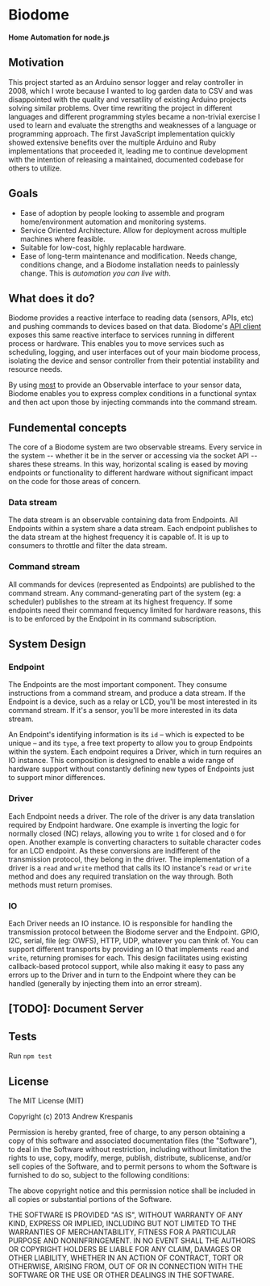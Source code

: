 <cimg src="https://github.com/andrewk/node-biodome/raw/master/assets/logo-web.png">

# Biodome

**Home Automation for node.js**


## Motivation
This project started as an Arduino sensor logger and relay controller in 2008, which I wrote because I wanted to log garden data to CSV and was disappointed with the quality and versatility of existing Arduino projects solving similar problems. Over time rewriting the project in different languages and different programming styles became a non-trivial exercise I used to learn and evaluate the strengths and weaknesses of a language or programming approach. The first JavaScript implementation quickly showed extensive benefits over the multiple Arduino and Ruby implementations that proceeded it, leading me to continue development with the intention of releasing a maintained, documented codebase for others to utilize.

## Goals
  * Ease of adoption by people looking to assemble and program home/environment automation and monitoring systems.
  * Service Oriented Architecture. Allow for deployment across multiple machines where feasible.
  * Suitable for low-cost, highly replacable hardware.
  * Ease of long-term maintenance and modification. Needs change, conditions change, and a Biodome installation needs to painlessly change. This is *automation you can live with*.


## What does it do?

Biodome provides a reactive interface to reading data (sensors, APIs, etc) and pushing commands to devices based on that data. Biodome's [API client](https://github.com/andrewk/biodome-client) exposes this same reactive interface to services running in different process or hardware. This enables you to move services such as scheduling, logging, and user interfaces out of your main biodome process, isolating the device and sensor controller from their potential instability and resource needs.

By using [most](https://github.com/cujojs/most) to provide an Observable interface to your sensor data, Biodome enables you to express complex conditions in a functional syntax and then act upon those by injecting commands into the command stream.

## Fundemental concepts

The core of a Biodome system are two observable streams. Every service in the system -- whether it be in the server or accessing via the socket API -- shares these streams. In this way, horizontal scaling is eased by moving endpoints or functionality to different hardware without significant impact on the code for those areas of concern.

### Data stream
The data stream is an observable containing data from Endpoints. All Endpoints within a system share a data stream. Each endpoint publishes to the data stream at the highest frequency it is capable of. It is up to consumers to throttle and filter the data stream.

### Command stream
All commands for devices (represented as Endpoints) are published to the command stream. Any command-generating part of the system (eg: a scheduler) publishes to the stream at its highest frequency. If some endpoints need their command frequency limited for hardware reasons, this is to be enforced by the Endpoint in its command subscription.

## System Design

### Endpoint

The Endpoints are the most important component. They consume instructions from a command stream, and produce a data stream. If the Endpoint is a device, such as a relay or LCD, you'll be most interested in its command stream. If it's a sensor, you'll be more interested in its data stream.

An Endpoint's identifying information is its `id` – which is expected to be unique – and its `type`, a free text property to allow you to group Endpoints within the system. Each endpoint requires a Driver, which in turn requires an IO instance. This composition is designed to enable a wide range of hardware support without constantly defining new types of Endpoints just to support minor differences.

### Driver

Each Endpoint needs a driver. The role of the driver is any data translation required by Endpoint hardware. One example is inverting the logic for normally closed (NC) relays, allowing you to write `1` for closed and `0` for open. Another example is converting characters to suitable character codes for an LCD endpoint. As these conversions are indifferent of the transmission protocol, they belong in the driver. The implementation of a driver is a `read` and `write` method that calls its IO instance's `read` or `write` method and does any required translation on the way through. Both methods must return promises.

### IO

Each Driver needs an IO instance. IO is responsible for handling the transmission protocol between the Biodome server and the Endpoint. GPIO, I2C, serial, file (eg: OWFS), HTTP, UDP, whatever you can think of. You can support different transports by providing an IO that implements `read` and `write`, returning promises for each. This design facilitates using existing callback-based protocol support, while also making it easy to pass any errors up to the Driver and in turn to the Endpoint where they can be handled (generally by injecting them into an error stream).

## [TODO]: Document Server

## Tests
Run `npm test`

## License

The MIT License (MIT)

Copyright (c) 2013 Andrew Krespanis

Permission is hereby granted, free of charge, to any person obtaining a copy
of this software and associated documentation files (the "Software"), to deal
in the Software without restriction, including without limitation the rights
to use, copy, modify, merge, publish, distribute, sublicense, and/or sell
copies of the Software, and to permit persons to whom the Software is
furnished to do so, subject to the following conditions:

The above copyright notice and this permission notice shall be included in
all copies or substantial portions of the Software.

THE SOFTWARE IS PROVIDED "AS IS", WITHOUT WARRANTY OF ANY KIND, EXPRESS OR
IMPLIED, INCLUDING BUT NOT LIMITED TO THE WARRANTIES OF MERCHANTABILITY,
FITNESS FOR A PARTICULAR PURPOSE AND NONINFRINGEMENT. IN NO EVENT SHALL THE
AUTHORS OR COPYRIGHT HOLDERS BE LIABLE FOR ANY CLAIM, DAMAGES OR OTHER
LIABILITY, WHETHER IN AN ACTION OF CONTRACT, TORT OR OTHERWISE, ARISING FROM,
OUT OF OR IN CONNECTION WITH THE SOFTWARE OR THE USE OR OTHER DEALINGS IN
THE SOFTWARE.
